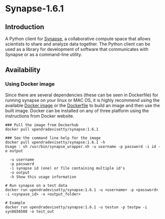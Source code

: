 # Synapse-1.6.1

## Introduction
A Python client for [Synapse](https://www.synapse.org/), a collaborative compute space that allows scientists to share and analyze data together. The Python client can be used as a library for development of software that communicates with Synapse or as a command-line utility.

## Availability

### Using Docker image

Since there are several dependencies (these can be seen in Dockerfile) for running synapse on your linux or MAC OS, it is highly recommend using the available [Docker image](https://hub.docker.com/r/upendradevisetty/synapse/) or the [Dockerfile](https://github.com/upendrak/synapse/blob/master/Dockerfile) to build an image and then use the built image. Docker can be installed on any of three platform using the instructions from Docker website.

```
### Pull the image from Dockerhub
docker pull upendradevisetty/synapse:1.6.1
```

```
### See the command line help for the image
docker pull upendradevisetty/synapse:1.6.1 -h
Usage : sh /usr/bin/synapse_wrapper.sh -u username -p password -i id -o output

  -u username
  -p password
  -i synapse id (one) or file containing multiple id's
  -o output
  -h Show this usage information
```

```
# Run synapse on a test data
docker run upendradevisetty/synapse:1.6.1 -u <username> -p <password> -i <synpase_id> -o <output_folder>

# Example
docker run upendradevisetty/synapse:1.6.1 -u testun -p testpw -i syn8656508 -o test_out
```